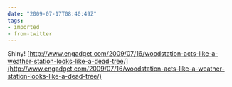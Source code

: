 ```yaml
---
date: "2009-07-17T08:40:49Z"
tags:
- imported
- from-twitter
---
```

Shiny! [http://www.engadget.com/2009/07/16/woodstation-acts-like-a-weather-station-looks-like-a-dead-tree/](http://www.engadget.com/2009/07/16/woodstation-acts-like-a-weather-station-looks-like-a-dead-tree/)
